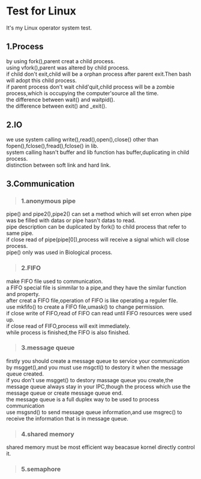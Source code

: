 # Test for Linux
It's my Linux operator system test.

## 1.Process
  by using fork(),parent creat a child process.<br>
  using vfork(),parent was altered by child process.<br>
  if child don't exit,child will be a orphan process after parent exit.Then bash will adopt this child process.<br>
  if parent process don't wait child'quit,child process will be a zombie process,which is occupying the computer'source all the time.<br>
  the difference between wait() and waitpid().<br>
  the difference between exit() and \_exit().<br>
  
## 2.IO
  we use system calling write(),read(),open(),close() other than fopen(),fclose(),fread(),fclose() in lib.<br>
  system calling hasn't buffer and lib function has buffer,duplicating in child process.<br>
  distinction between soft link and hard link.<br>

## 3.Communication
>### 1.anonymous pipe
  pipe() and pipe2(),pipe2() can set a method which will set erron when pipe was be filled with datas or pipe hasn't datas to read.<br>
  pipe description can be duplicated by fork() to child process that refer to same pipe.<br>
  if close read of pipe(pipe\[0]),process will receive a signal which will close process.<br>
  pipe() only was used in Biological process.<br>

>### 2.FIFO
  make FIFO file used to communication.<br>
  a FIFO special file is simmilar to a pipe,and they have the similar function and property.<br>
  after creat a FIFO file,operation of FIFO is like operating a reguler file.<br>
  use mkfifo() to create a FIFO file,umask() to change permission.<br>
  if close write of FIFO,read of FIFO can read until FIFO resources were used up.<br>
  if close read of FIFO,process will exit immediately.<br>
  while process is finished,the FIFO is also finished.<br>

>### 3.message queue
  firstly you should create a message queue to service your communication by msgget(),and you must use msgctl() to destory it when the message queue created.<br>
  if you don't use msgget() to destory massage queue you create,the message queue always stay in your IPC,though the process which use the message queue or create message queue end.<br>
  the message queue is a full duplex way to be used to process communication<br>
  use msgsnd() to send message queue information,and use msgrec() to receive the information that is in message queue.<br>

>### 4.shared memory
  shared memory must be most efficient way beacasue kornel directly control it.<br>

>### 5.semaphore
  
